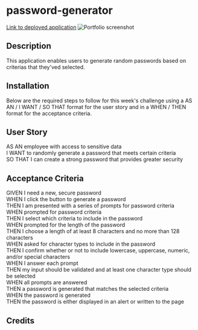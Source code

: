 # password-generator
[Link to deployed application]()
![Portfolio screenshot](./)

## Description  
This application enables users to generate random passwords based on criterias that they'ved selected.


## Installation
Below are the required steps to follow for this week's challenge using a AS AN / I WANT / SO THAT format for the user story and in a WHEN / THEN format for the acceptance criteria.

## User Story
AS AN employee with access to sensitive data  
I WANT to randomly generate a password that meets certain criteria  
SO THAT I can create a strong password that provides greater security  


## Acceptance Criteria
GIVEN I need a new, secure password  
WHEN I click the button to generate a password  
THEN I am presented with a series of prompts for password criteria  
WHEN prompted for password criteria  
THEN I select which criteria to include in the password  
WHEN prompted for the length of the password  
THEN I choose a length of at least 8 characters and no more than 128 characters  
WHEN asked for character types to include in the password  
THEN I confirm whether or not to include lowercase, uppercase, numeric, and/or special characters  
WHEN I answer each prompt  
THEN my input should be validated and at least one character type should be selected  
WHEN all prompts are answered  
THEN a password is generated that matches the selected criteria  
WHEN the password is generated  
THEN the password is either displayed in an alert or written to the page  
 


## Credits  